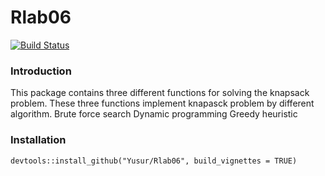 # Rlab06

[![Build Status](https://travis-ci.org/Yusur/Rlab06.svg?branch=master)](https://travis-ci.org/Yusur/Rlab06)

### Introduction

This package contains three different functions for solving the knapsack problem. These three functions implement knapasck problem by different algorithm.
Brute force search
Dynamic programming
Greedy heuristic

### Installation

```{r eval = FALSE}
devtools::install_github("Yusur/Rlab06", build_vignettes = TRUE)
```
